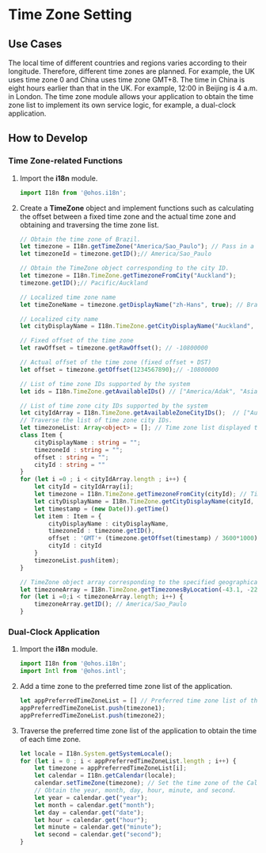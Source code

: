 # Time Zone Setting

## Use Cases

The local time of different countries and regions varies according to their longitude. Therefore, different time zones are planned. For example, the UK uses time zone 0 and China uses time zone GMT+8. The time in China is eight hours earlier than that in the UK. For example, 12:00 in Beijing is 4 a.m. in London. The time zone module allows your application to obtain the time zone list to implement its own service logic, for example, a dual-clock application.

## How to Develop

### Time Zone-related Functions

1. Import the **i18n** module.
   ```ts
   import I18n from '@ohos.i18n';
   ```

2. Create a **TimeZone** object and implement functions such as calculating the offset between a fixed time zone and the actual time zone and obtaining and traversing the time zone list.
   ```ts
   // Obtain the time zone of Brazil.
   let timezone = I18n.getTimeZone("America/Sao_Paulo"); // Pass in a specific time zone to create a TimeZone object.
   let timezoneId = timezone.getID();// America/Sao_Paulo
   
   // Obtain the TimeZone object corresponding to the city ID.
   let timezone = I18n.TimeZone.getTimezoneFromCity("Auckland");
   timezone.getID();// Pacific/Auckland
   
   // Localized time zone name
   let timeZoneName = timezone.getDisplayName("zh-Hans", true); // Brasilia Standard Time
   
   // Localized city name
   let cityDisplayName = I18n.TimeZone.getCityDisplayName("Auckland", "zh-Hans") // Auckland (New Zealand)
   
   // Fixed offset of the time zone
   let rawOffset = timezone.getRawOffset(); // -10800000
   
   // Actual offset of the time zone (fixed offset + DST)
   let offset = timezone.getOffset(1234567890);// -10800000
   
   // List of time zone IDs supported by the system
   let ids = I18n.TimeZone.getAvailableIDs() // ["America/Adak", "Asia/Hovd", "America/Sao_Paulo", "Asia/Jerusalem", "Europe/London",...]
   
   // List of time zone city IDs supported by the system
   let cityIdArray = I18n.TimeZone.getAvailableZoneCityIDs();  // ["Auckland", "Magadan", "Lord Howe Island",...]
   // Traverse the list of time zone city IDs.
   let timezoneList: Array<object> = []; // Time zone list displayed to the user
   class Item {
       cityDisplayName : string = "";
       timezoneId : string = "";
       offset : string = "";
       cityId : string = ""
   }
   for (let i =0 ; i < cityIdArray.length ; i++) {
       let cityId = cityIdArray[i];
       let timezone = I18n.TimeZone.getTimezoneFromCity(cityId); // TimeZone object corresponding to the city ID
       let cityDisplayName = I18n.TimeZone.getCityDisplayName(cityId, "zh-CN"); // Localized city name
       let timestamp = (new Date()).getTime()
       let item : Item = {
           cityDisplayName : cityDisplayName,
           timezoneId : timezone.getID(),
           offset : 'GMT'+ (timezone.getOffset(timestamp) / 3600*1000),
           cityId : cityId 
       }
       timezoneList.push(item);
   }
   
   // TimeZone object array corresponding to the specified geographical coordinates
   let timezoneArray = I18n.TimeZone.getTimezonesByLocation(-43.1, -22.5)
   for (let i =0;i < timezoneArray.length; i++) {
       timezoneArray.getID(); // America/Sao_Paulo
   }
   ```

### Dual-Clock Application

1. Import the **i18n** module.
   ```ts
   import I18n from '@ohos.i18n';
   import Intl from '@ohos.intl';
   ```

2. Add a time zone to the preferred time zone list of the application.
   ```ts
   let appPreferredTimeZoneList = [] // Preferred time zone list of the application
   appPreferredTimeZoneList.push(timezone1);
   appPreferredTimeZoneList.push(timezone2);
   ```

3. Traverse the preferred time zone list of the application to obtain the time of each time zone.
   ```ts
   let locale = I18n.System.getSystemLocale();
   for (let i = 0 ; i < appPreferredTimeZoneList.length ; i++) {
       let timezone = appPreferredTimeZoneList[i];
       let calendar = I18n.getCalendar(locale);
       calendar.setTimeZone(timezone); // Set the time zone of the Calendar object.
       // Obtain the year, month, day, hour, minute, and second.
       let year = calendar.get("year"); 
       let month = calendar.get("month");
       let day = calendar.get("date");
       let hour = calendar.get("hour");
       let minute = calendar.get("minute");
       let second = calendar.get("second");
   }
   ```
